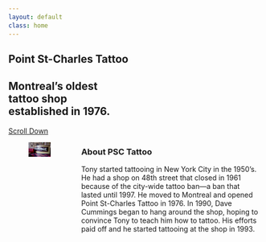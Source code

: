 ```yaml
---
layout: default
class: home
---
```


<section class="hero is-main is-fullheight">
  <div class="hero-body">
    <div class="container has-text-centered sign">
      <h1 class="title">Point St-Charles Tattoo</h1>
      <h2 class="subtitle">Montreal&rsquo;s oldest <br>tattoo shop<br> established in 1976.</h2>
    </div>
  </div>
  <div class="hero-foot">
    <div class="container has-text-centered">
    <a href="" class="has-text-white-ter is-uppercase">Scroll Down<br>
    <span class="icon">
      <i class="fas fa-arrow-down"></i>
    </span>
    </a>
    </div>
  </div>
</section>
<section class="section has-background-grey-dark">
  <div class="container">
    <div class="columns is-variable is-8">
      <div class="column is-two-fifths">
        <figure class="image">
          <img src="/assets/images/home/banner03.jpg" />
        </figure>
      </div>
      <div class="column">
        <h3 class="title is-3 has-text-weight-bold has-text-white-ter is-spaced">About PSC Tattoo</h3>
      <p class="has-text-white is-size-4">Tony started tattooing in New York City in the 1950&rsquo;s. He had a shop on 48th street that closed in 1961 because of the city-wide tattoo ban&mdash;a ban that lasted until 1997. He moved to Montreal and opened Point St-Charles Tattoo in 1976. In 1990, Dave Cummings began to hang around the shop, hoping to convince Tony to teach him how to tattoo. His efforts paid off and he started tattooing at the shop in 1993.</p>
      </div>
    </div>
  </div>
</section>
